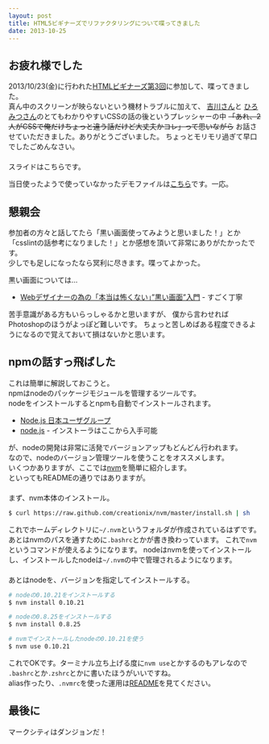 ```yaml
---
layout: post
title: HTML5ビギナーズでリファクタリングについて喋ってきました
date: 2013-10-25
---
```


## お疲れ様でした

2013/10/23(金)に行われた[HTMLビギナーズ第3回](http://atnd.org/events/44530)に参加して、喋ってきました。  
真ん中のスクリーンが映らないという機材トラブルに加えて、
[吉川さん](https://twitter.com/yoshikawa_t)と
[ひろみつさん](https://twitter.com/hiromitsuuuuu)のとてもわかりやすいCSSの話の後というプレッシャーの中
<del>「あれ、2人がCSSで俺だけちょっと違う話だけど大丈夫かコレ」って思いながら</del>
お話させていただきました。ありがとうございました。
ちょっとモリモリ過ぎて早口でしたごめんなさい。  
　  
スライドはこちらです。  

<script async class="speakerdeck-embed" data-id="876fcb001e760131f03e7e1022f85296" data-ratio="1.33333333333333" src="//speakerdeck.com/assets/embed.js"></script>

当日使ったようで使っていなかったデモファイルは[こちら](http://github.com/1000ch/brushup-sample)です。一応。

## 懇親会

参加者の方々と話してたら「黒い画面使ってみようと思いました！」とか  
「csslintの話参考になりました！」とか感想を頂いて非常にありがたかったです。  
少しでも足しになったなら冥利に尽きます。喋ってよかった。  

黒い画面については…  

- [Webデザイナーの為の「本当は怖くない」”黒い画面”入門](http://fjord.jp/tag/dont-be-afraid-kuroigamen) - すごく丁寧

苦手意識がある方もいらっしゃるかと思いますが、
僕から言わせればPhotoshopのほうがよっぽど難しいです。
ちょっと苦しめばある程度できるようになるので覚えておいて損はないかと思います。

## npmの話すっ飛ばした

これは簡単に解説しておこうと。  
npmはnodeのパッケージモジュールを管理するツールです。  
nodeをインストールするとnpmも自動でインストールされます。  

- [Node.js 日本ユーザグループ](http://nodejs.jp/)
- [node.js](http://nodejs.org/) - インストーラはここから入手可能

が、nodeの開発は非常に活発でバージョンアップもどんどん行われます。  
なので、nodeのバージョン管理ツールを使うことをオススメします。  
いくつかありますが、ここでは[nvm](https://github.com/creationix/nvm)を簡単に紹介します。  
といってもREADMEの通りではありますが。  
　  
まず、nvm本体のインストール。  

```bash
$ curl https://raw.github.com/creationix/nvm/master/install.sh | sh
```

これでホームディレクトリに`~/.nvm`というフォルダが作成されているはずです。
あとはnvmのパスを通すために`.bashrc`とかが書き換わっています。
これで`nvm`というコマンドが使えるようになります。
nodeはnvmを使ってインストールし、インストールしたnodeは`~/.nvm`の中で管理されるようになります。  
　  
あとはnodeを、バージョンを指定してインストールする。  

```bash
# nodeの0.10.21をインストールする
$ nvm install 0.10.21

# nodeの0.8.25をインストールする
$ nvm install 0.8.25

# nvmでインストールしたnodeの0.10.21を使う
$ nvm use 0.10.21
```

これでOKです。ターミナル立ち上げる度に`nvm use`とかするのもアレなので
`.bashrc`とか`.zshrc`とかに書いたほうがいいですね。  
alias作ったり、`.nvmrc`を使った運用は[README](https://github.com/creationix/nvm#usage)を見てください。  

## 最後に

マークシティはダンジョンだ！